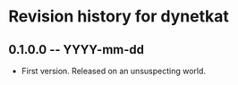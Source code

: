 # Revision history for dynetkat

## 0.1.0.0 -- YYYY-mm-dd

* First version. Released on an unsuspecting world.

